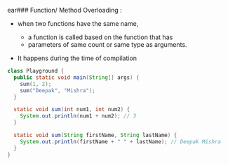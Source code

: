 ear### Function/ Method Overloading :

- when two functions have the same name, 
  - a function is called based on the function that has
  - parameters of same count or same type as arguments.

- It happens during the time of compilation

```Java
class Playground {
  public static void main(String[] args) {
    sum(1, 2);
    sum("Deepak", "Mishra");
  }

  static void sum(int num1, int num2) {
    System.out.println(num1 + num2); // 3
  }

  static void sum(String firstName, String lastName) {
    System.out.println(firstName + " " + lastName); // Deepak Mishra
  }
}
```